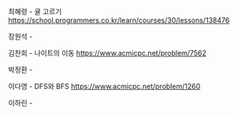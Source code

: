 최혜령 - 귤 고르기 https://school.programmers.co.kr/learn/courses/30/lessons/138476

장원석 - 

김찬희 - 나이트의 이동 https://www.acmicpc.net/problem/7562

박정환 - 

이다영 - DFS와 BFS https://www.acmicpc.net/problem/1260

이하린 - 
